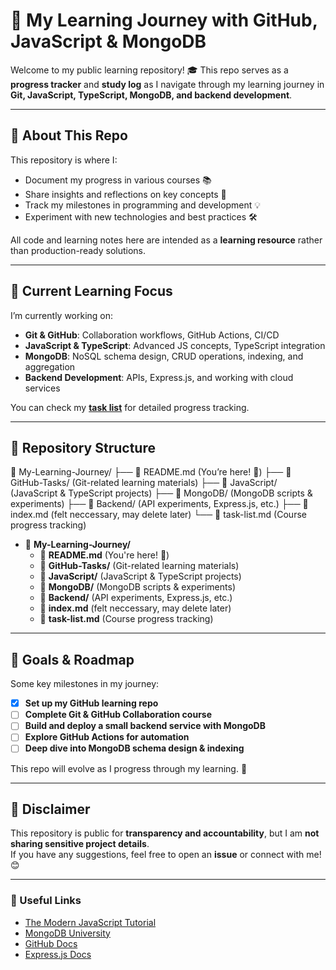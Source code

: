 # 🚀 My Learning Journey with GitHub, JavaScript & MongoDB

Welcome to my public learning repository! 🎓 This repo serves as a **progress tracker** and **study log** as I navigate through my learning journey in **Git, JavaScript, TypeScript, MongoDB, and backend development**. 

---

## 📌 About This Repo

This repository is where I:
- Document my progress in various courses 📚
- Share insights and reflections on key concepts 📝
- Track my milestones in programming and development 💡
- Experiment with new technologies and best practices 🛠️

All code and learning notes here are intended as a **learning resource** rather than production-ready solutions.

---

## 🏁 Current Learning Focus

I’m currently working on:
- **Git & GitHub**: Collaboration workflows, GitHub Actions, CI/CD
- **JavaScript & TypeScript**: Advanced JS concepts, TypeScript integration
- **MongoDB**: NoSQL schema design, CRUD operations, indexing, and aggregation
- **Backend Development**: APIs, Express.js, and working with cloud services

You can check my **[task list](./task-list.md)** for detailed progress tracking.

---

## 📂 Repository Structure

📁 My-Learning-Journey/
├── 📜 README.md (You’re here! 📌)
├── 📁 GitHub-Tasks/ (Git-related learning materials)
├── 📁 JavaScript/ (JavaScript & TypeScript projects)
├── 📁 MongoDB/ (MongoDB scripts & experiments)
├── 📁 Backend/ (API experiments, Express.js, etc.)
├── 📜 index.md (felt neccessary, may delete later)
└── 📜 task-list.md (Course progress tracking)

- 📁 **My-Learning-Journey/**
  - 📜 **README.md** (You're here! 📌)
  - 📁 **GitHub-Tasks/** (Git-related learning materials)
  - 📁 **JavaScript/** (JavaScript & TypeScript projects)
  - 📁 **MongoDB/** (MongoDB scripts & experiments)
  - 📁 **Backend/** (API experiments, Express.js, etc.)
  - 📜 **index.md** (felt neccessary, may delete later)
  - 📜 **task-list.md** (Course progress tracking)

---

## 🎯 Goals & Roadmap

Some key milestones in my journey:
- [x] **Set up my GitHub learning repo**
- [ ] **Complete Git & GitHub Collaboration course**
- [ ] **Build and deploy a small backend service with MongoDB**
- [ ] **Explore GitHub Actions for automation**
- [ ] **Deep dive into MongoDB schema design & indexing**

This repo will evolve as I progress through my learning. 🚀

---

## 📢 Disclaimer

This repository is public for **transparency and accountability**, but I am **not sharing sensitive project details**.  
If you have any suggestions, feel free to open an **issue** or connect with me! 😊  

---

### 🔗 Useful Links
- [The Modern JavaScript Tutorial](https://javascript.info/)
- [MongoDB University](https://learn.mongodb.com/)
- [GitHub Docs](https://docs.github.com/)
- [Express.js Docs](https://expressjs.com/)
